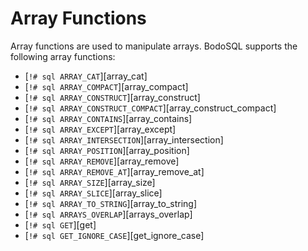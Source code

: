 # Array Functions

Array functions are used to manipulate arrays. BodoSQL supports the following array functions:

- \[`!# sql ARRAY_CAT`\][array_cat]
- \[`!# sql ARRAY_COMPACT`\][array_compact]
- \[`!# sql ARRAY_CONSTRUCT`\][array_construct]
- \[`!# sql ARRAY_CONSTRUCT_COMPACT`\][array_construct_compact]
- \[`!# sql ARRAY_CONTAINS`\][array_contains]
- \[`!# sql ARRAY_EXCEPT`\][array_except]
- \[`!# sql ARRAY_INTERSECTION`\][array_intersection]
- \[`!# sql ARRAY_POSITION`\][array_position]
- \[`!# sql ARRAY_REMOVE`\][array_remove]
- \[`!# sql ARRAY_REMOVE_AT`\][array_remove_at]
- \[`!# sql ARRAY_SIZE`\][array_size]
- \[`!# sql ARRAY_SLICE`\][array_slice]
- \[`!# sql ARRAY_TO_STRING`\][array_to_string]
- \[`!# sql ARRAYS_OVERLAP`\][arrays_overlap]
- \[`!# sql GET`\][get]
- \[`!# sql GET_IGNORE_CASE`\][get_ignore_case]

